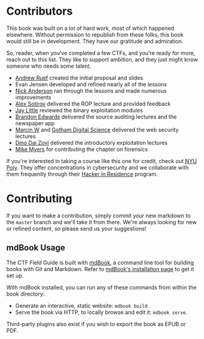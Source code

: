 # Contributors
This book was built on a lot of hard work, most of which happened elsewhere. Without permission to republish from these folks, this book would still be in development. They have our gratitude and admiration.

So, reader, when you’ve completed a few CTFs, and you’re ready for more, reach out to this list. They like to support ambition, and they just might know someone who needs some talent.

* [Andrew Ruef](https://web.archive.org/web/20150219123305/http://www.mimisbrunnr.net:80/~munin/blog/) created the initial proposal and slides
* Evan Jensen developed and refined nearly all of the lessons
* [Nick Anderson](https://github.com/PoppySeedPlehzr) ran through the lessons and made numerous improvements
* [Alex Sotirov](http://www.phreedom.org/) delivered the ROP lecture and provided feedback
* [Jay Little](https://x.com/computerality) reviewed the binary exploitation modules
* [Brandon Edwards](https://x.com/drraid) delivered the source auditing lectures and the newspaper app
* [Marcin W](https://x.com/marcinw) and [Gotham Digital Science](https://www.gdssecurity.com/) delivered the web security lectures
* [Dino Dai Zovi](https://theta44.org/) delivered the introductory exploitation lectures
* [Mike Myers](https://x.com/fristle) for contributing the chapter on forensics

If you're interested in taking a course like this one for credit, check out [NYU Poly](https://engineering.nyu.edu/academics/departments/computer-science-and-engineering). They offer concentrations in cybersecurity and we collaborate with them frequently through their [Hacker in Residence](https://web.archive.org/web/20170409054057/http://www.isis.poly.edu/hackers-in-residence) program.

# Contributing
If you want to make a contribution, simply commit your new markdown to the `master` branch and we'll take it from there. We're always looking for new or refined content, so please send us your suggestions!

## mdBook Usage
The CTF Field Guide is built with [mdBook](https://rust-lang.github.io/mdBook/), a command line tool for building books with Git and Markdown. Refer to [mdBook's installation page](https://rust-lang.github.io/mdBook/guide/installation.html) to get it set up.

With mdBook installed, you can run any of these commands from within the book directory:
* Generate an interactive, static website: ```mdbook build```
* Serve the book via HTTP, to locally browse and edit it: ```mdbook serve```.

Third-party plugins also exist if you wish to export the book as EPUB or PDF.
